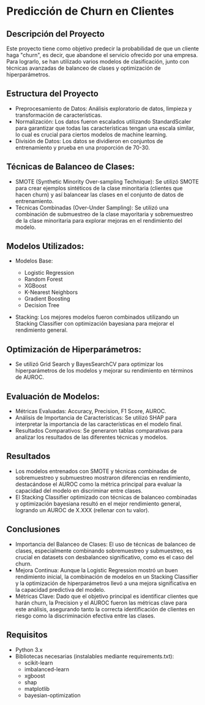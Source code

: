 # Predicción de Churn en Clientes

## Descripción del Proyecto
Este proyecto tiene como objetivo predecir la probabilidad de que un cliente haga "churn", es decir, que abandone el servicio ofrecido por una empresa. Para lograrlo, se han utilizado varios modelos de clasificación, junto con técnicas avanzadas de balanceo de clases y optimización de hiperparámetros.

## Estructura del Proyecto

- Preprocesamiento de Datos: Análisis exploratorio de datos, limpieza y transformación de características.
- Normalización: Los datos fueron escalados utilizando StandardScaler para garantizar que todas las características tengan una escala similar, lo cual es crucial para ciertos modelos de machine learning.
- División de Datos: Los datos se dividieron en conjuntos de entrenamiento y prueba en una proporción de 70-30.

## Técnicas de Balanceo de Clases:

- SMOTE (Synthetic Minority Over-sampling Technique): Se utilizó SMOTE para crear ejemplos sintéticos de la clase minoritaria (clientes que hacen churn) y así balancear las clases en el conjunto de datos de entrenamiento.
- Técnicas Combinadas (Over-Under Sampling): Se utilizó una combinación de submuestreo de la clase mayoritaria y sobremuestreo de la clase minoritaria para explorar mejoras en el rendimiento del modelo.

## Modelos Utilizados:

- Modelos Base:
    - Logistic Regression
    - Random Forest
    - XGBoost
    - K-Nearest Neighbors
    - Gradient Boosting
    - Decision Tree
    
- Stacking: Los mejores modelos fueron combinados utilizando un Stacking Classifier con optimización bayesiana para mejorar el rendimiento general.

## Optimización de Hiperparámetros: 

- Se utilizó Grid Search y BayesSearchCV para optimizar los hiperparámetros de los modelos y mejorar su rendimiento en términos de AUROC.

## Evaluación de Modelos:

- Métricas Evaluadas: Accuracy, Precision, F1 Score, AUROC.
- Análisis de Importancia de Características: Se utilizó SHAP para interpretar la importancia de las características en el modelo final.
- Resultados Comparativos: Se generaron tablas comparativas para analizar los resultados de las diferentes técnicas y modelos.

## Resultados

- Los modelos entrenados con SMOTE y técnicas combinadas de sobremuestreo y submuestreo mostraron diferencias en rendimiento, destacándose el AUROC como la métrica principal para evaluar la capacidad del modelo en discriminar entre clases.
- El Stacking Classifier optimizado con técnicas de balanceo combinadas y optimización bayesiana resultó en el mejor rendimiento general, logrando un AUROC de X.XXX (rellenar con tu valor).

## Conclusiones

- Importancia del Balanceo de Clases: El uso de técnicas de balanceo de clases, especialmente combinando sobremuestreo y submuestreo, es crucial en datasets con desbalanceo significativo, como es el caso del churn.
- Mejora Continua: Aunque la Logistic Regression mostró un buen rendimiento inicial, la combinación de modelos en un Stacking Classifier y la optimización de hiperparámetros llevó a una mejora significativa en la capacidad predictiva del modelo.
- Métricas Clave: Dado que el objetivo principal es identificar clientes que harán churn, la Precision y el AUROC fueron las métricas clave para este análisis, asegurando tanto la correcta identificación de clientes en riesgo como la discriminación efectiva entre las clases.

## Requisitos

- Python 3.x
- Bibliotecas necesarias (instalables mediante requirements.txt):
    - scikit-learn
    - imbalanced-learn
    - xgboost
    - shap
    - matplotlib
    - bayesian-optimization